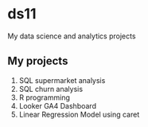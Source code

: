 # ds11
My data science and analytics projects

## My projects
1. SQL supermarket analysis
2. SQL churn analysis
3. R programming
4. Looker GA4 Dashboard
5. Linear Regression Model using caret
